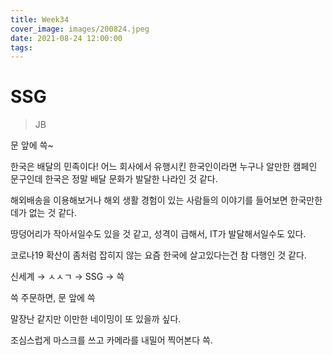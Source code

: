 ```yaml
---
title: Week34
cover_image: images/200824.jpeg
date: 2021-08-24 12:00:00
tags:
---
```

# SSG

> JB

문 앞에 쓱~

한국은 배달의 민족이다! 어느 회사에서 유행시킨 한국인이라면 누구나 알만한 캠페인 문구인데 한국은 정말 배달 문화가 발달한 나라인 것 같다.

해외배송을 이용해보거나 해외 생활 경험이 있는 사람들의 이야기를 들어보면 한국만한데가 없는 것 같다.

땅덩어리가 작아서일수도 있을 것 같고, 성격이 급해서, IT가 발달해서일수도 있다.

코로나19 확산이 좀처럼 잡히지 않는 요즘 한국에 살고있다는건 참 다행인 것 같다.

신세계 → ㅅㅅㄱ → SSG → 쓱

쓱 주문하면, 문 앞에 쓱

말장난 같지만 이만한 네이밍이 또 있을까 싶다.

조심스럽게 마스크를 쓰고 카메라를 내밀어 찍어본다 쓱.